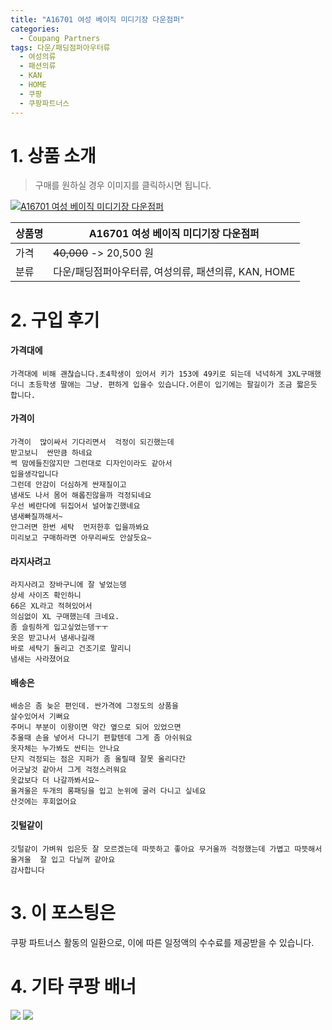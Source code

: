 ```yaml
---
title: "A16701 여성 베이직 미디기장 다운점퍼"
categories:
  - Coupang Partners
tags: 다운/패딩점퍼아우터류
  - 여성의류
  - 패션의류
  - KAN
  - HOME
  - 쿠팡
  - 쿠팡파트너스
---
```

# 1. 상품 소개
> 구매를 원하실 경우 이미지를 클릭하시면 됩니다.

[![A16701 여성 베이직 미디기장 다운점퍼](https://static.coupangcdn.com/image/affiliate/banner/ec28c262cf63b244f9449f21cc214bae@2x.jpg)](https://coupa.ng/bOXIMl)

상품명 | A16701 여성 베이직 미디기장 다운점퍼
-------|-------
가격 | ~~40,000~~ -> 20,500 원
분류 | 다운/패딩점퍼아우터류, 여성의류, 패션의류, KAN, HOME

# 2. 구입 후기

####    가격대에
    가격대에 비해 괜찮습니다.초4학생이 있어서 키가 153에 49키로 되는데 넉넉하게 3XL구매했더니 초등학생 딸애는 그냥. 편하게 입을수 있습니다.어른이 입기에는 팔길이가 조금 짧은듯 합니다.

####    가격이
    가격이  많이싸서 기다리면서  걱정이 되긴했는데
    받고보니  싼만큼 하네요
    썩 맘에들진않지만 그런대로 디자인이라도 같아서
    입을생각입니다
    그런데 안감이 더심하게 싼재질이고
    냄새도 나서 몸어 해롭진않을까 걱정되네요
    우선 베란다에 뒤집어서 널어놓긴했네요
    냄새빠질까해서~
    안그러면 한번 세탁  먼저한후 입을까봐요
    미리보고 구매하라면 아무리싸도 안살듯요~

####    라지사려고
    라지사려고 장바구니에 잘 넣었는뎅
    상세 사이즈 확인하니 
    66은 XL라고 적혀있어서
    의심없이 XL 구매했는데 크네요.
    좀 슬림하게 입고싶었는뎅ㅜㅜ
    옷은 받고나서 냄새나길래
    바로 세탁기 돌리고 건조기로 말리니 
    냄새는 사라졌어요

####    배송은
    배송은 좀 늦은 편인데. 싼가격에 그정도의 상품을
    살수있어서 기뻐요
    주머니 부분이 이왕이면 약간 옆으로 되어 있었으면
    추울때 손을 넣어서 다니기 편할텐데 그게 좀 아쉬워요
    옷자체는 누가봐도 싼티는 안나요
    단지 걱정되는 점은 지퍼가 좀 올릴때 잘못 올리다간
    어긋날것 같아서 그게 걱정스러워요
    옷값보다 더 나갈까봐서요~
    올겨울은 두개의 롱패딩을 입고 눈위에 굴러 다니고 싶네요
    산것에는 후회없어요

####    깃털같이
    깃털같이 가벼워 입은듯 잘 모르겠는데 따뜻하고 좋아요 무거울까 걱정했는데 가볍고 따뜻해서 올겨울  잘 입고 다닐꺼 같아요 
    감사합니다

# 3. 이 포스팅은
쿠팡 파트너스 활동의 일환으로, 이에 따른 일정액의 수수료를 제공받을 수 있습니다.

# 4. 기타 쿠팡 배너
[![](https://ads-partners.coupang.com/banners/404218?subId=&traceId=V0-301-bae0f72e5e59e45f-I404218&w=728&h=90)](https://coupa.ng/bOXH5d)
[![](https://ads-partners.coupang.com/banners/404240?subId=&traceId=V0-301-371ae01f4226dec2-I404240&w=728&h=90)](https://coupa.ng/bOXIeg)

